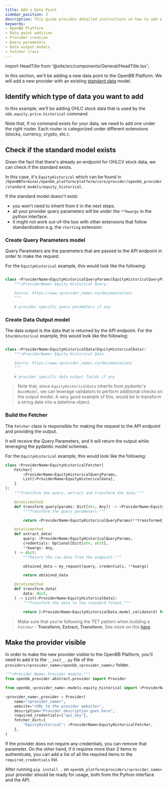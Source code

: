 ```yaml
---
title: Add a Data Point
sidebar_position: 3
description: This guide provides detailed instructions on how to add a new data point to the OpenBB Platform. It covers the process of creating a new provider, defining query parameters and data output models, and building a Fetcher class.
keywords:
- OpenBB Platform
- Data point addition
- Provider creation
- Query parameters
- Data output models
- Fetcher class
---
```


import HeadTitle from '@site/src/components/General/HeadTitle.tsx';

<HeadTitle title="Add a Data Point - Developer Guidelines - Contributing | OpenBB Platform Docs" />

In this section, we'll be adding a new data point to the OpenBB Platform. We will add a new provider with an existing [standard data](https://github.com/OpenBB-finance/OpenBBTerminal/tree/develop/openbb_platform/platform/provider/openbb_provider/standard_models) model.

## Identify which type of data you want to add

In this example, we'll be adding OHLC stock data that is used by the `obb.equity.price.historical` command.

Note that, if no command exists for your data, we need to add one under the right router.
Each router is categorized under different extensions (stocks, currency, crypto, etc.).

## Check if the standard model exists

Given the fact that there's already an endpoint for OHLCV stock data, we can check if the standard exists.

In this case, it's `EquityHistorical` which can be found in `/OpenBBTerminal/openbb_platform/platform/core/provider/openbb_provider/standard_models/equity_historical`.

If the standard model doesn't exist:

- you won't need to inherit from it in the next steps.
- all your provider query parameters will be under the `**kwargs` in the python interface.
- it might not work out-of-the box with other extensions that follow standardization e.g. the `charting` extension

### Create Query Parameters model

Query Parameters are the parameters that are passed to the API endpoint in order to make the request.

For the `EquityHistorical` example, this would look like the following:

```python

class <ProviderName>EquityHistoricalQueryParams(EquityHistoricalQueryParams):
    """<ProviderName> Equity Historical Query.

    Source: https://www.<provider_name>.co/documentation/
    """

    # provider specific query parameters if any

```

### Create Data Output model

The data output is the data that is returned by the API endpoint.
For the `StockHistorical` example, this would look like the following:

```python

class <ProviderName>EquityHistoricalData(EquityHistoricalData):
    """<ProviderName> Equity Historical Data.

    Source: https://www.<provider_name>.co/documentation/
    """

    # provider specific data output fields if any

```

> Note that, since `EquityHistoricalData` inherits from pydantic's `BaseModel`, we can leverage validators to perform additional checks on the output model. A very good example of this, would be to transform a string date into a datetime object.

### Build the Fetcher

The `Fetcher` class is responsible for making the request to the API endpoint and providing the output.

It will receive the Query Parameters, and it will return the output while leveraging the pydantic model schemas.

For the `EquityHistorical` example, this would look like the following:

```python
class <ProviderName>EquityHistoricalFetcher(
    Fetcher[
        <ProviderName>EquityHistoricalQueryParams,
        List[<ProviderName>EquityHistoricalData],
    ]
):
    """Transform the query, extract and transform the data."""

    @staticmethod
    def transform_query(params: Dict[str, Any]) -> <ProviderName>EquityHistoricalQueryParams:
        """Transform the query parameters."""

        return <ProviderName>EquityHistoricalQueryParams(**transformed_params)

    @staticmethod
    def extract_data(
        query: <ProviderName>EquityHistoricalQueryParams,
        credentials: Optional[Dict[str, str]],
        **kwargs: Any,
    ) -> dict:
        """Return the raw data from the endpoint."""

        obtained_data = my_request(query, credentials, **kwargs)

        return obtained_data

    @staticmethod
    def transform_data(
        data: dict,
    ) -> List[<ProviderName>EquityHistoricalData]:
        """Transform the data to the standard format."""

        return [<ProviderName>EquityHistoricalData.model_validate(d) for d in data]
```

> Make sure that you're following the TET pattern when building a `Fetcher` - **Transform, Extract, Transform**. See more on this [here](/platform/contributing/developer-guidelines/architectural_considerations#the-tet-pattern).

## Make the provider visible

In order to make the new provider visible to the OpenBB Platform, you'll need to add it to the `__init__.py` file of the `providers/<provider_name>/openbb_<provider_name>/` folder.

```python
"""<Provider Name> Provider module."""
from openbb_provider.abstract.provider import Provider

from openbb_<provider_name>.models.equity_historical import <ProviderName>EquityHistoricalFetcher

<provider_name>_provider = Provider(
    name="<provider_name>",
    website="<URL to the provider website>",
    description="Provider description goes here",
    required_credentials=["api_key"],
    fetcher_dict={
        "EquityHistorical": <ProviderName>EquityHistoricalFetcher,
    },
)
```

If the provider does not require any credentials, you can remove that parameter. On the other hand, if it requires more than 2 items to authenticate, you can add a list of all the required items to the `required_credentials` list.

After running `pip install .` on `openbb_platform/providers/<provider_name>` your provider should be ready for usage, both from the Python interface and the API.

